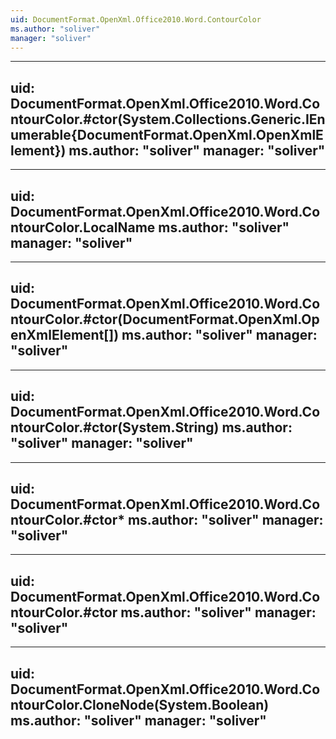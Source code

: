 ```yaml
---
uid: DocumentFormat.OpenXml.Office2010.Word.ContourColor
ms.author: "soliver"
manager: "soliver"
---
```


---
uid: DocumentFormat.OpenXml.Office2010.Word.ContourColor.#ctor(System.Collections.Generic.IEnumerable{DocumentFormat.OpenXml.OpenXmlElement})
ms.author: "soliver"
manager: "soliver"
---

---
uid: DocumentFormat.OpenXml.Office2010.Word.ContourColor.LocalName
ms.author: "soliver"
manager: "soliver"
---

---
uid: DocumentFormat.OpenXml.Office2010.Word.ContourColor.#ctor(DocumentFormat.OpenXml.OpenXmlElement[])
ms.author: "soliver"
manager: "soliver"
---

---
uid: DocumentFormat.OpenXml.Office2010.Word.ContourColor.#ctor(System.String)
ms.author: "soliver"
manager: "soliver"
---

---
uid: DocumentFormat.OpenXml.Office2010.Word.ContourColor.#ctor*
ms.author: "soliver"
manager: "soliver"
---

---
uid: DocumentFormat.OpenXml.Office2010.Word.ContourColor.#ctor
ms.author: "soliver"
manager: "soliver"
---

---
uid: DocumentFormat.OpenXml.Office2010.Word.ContourColor.CloneNode(System.Boolean)
ms.author: "soliver"
manager: "soliver"
---
